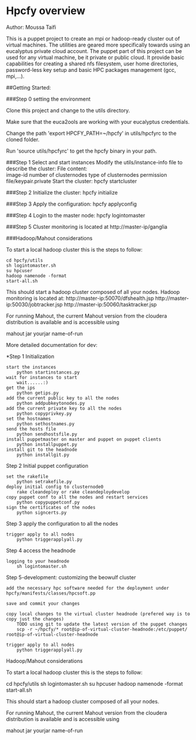 # Hpcfy overview
Author: Moussa Taifi

This is a puppet project to create an mpi or hadoop-ready cluster out of virtual machines. The utilities are geared more specifically towards using an eucalyptus private cloud account. The puppet part of this project can be used for any virtual machine, be it private or public cloud. It provide basic capabilities for creating a shared nfs filesystem, user home directories, password-less key setup and basic HPC packages management (gcc, mpi,...).


##Getting Started:

###Step 0 setting the environment

Clone this project and change to the utils directory. 

Make sure that the euca2ools are working with your eucalyptus credentials.

Change the path 'export HPCFY_PATH=~/hpcfy' in utils/hpcfyrc to the cloned folder.

Run 'source utils/hpcfyrc' to get the hpcfy binary in your path.

###Step 1 
	Select and start instances
	Modify the utils/instance-info file to describe the cluster:
		File content:		
			image-id
			number of clusternodes
			type of clusternodes
			permission file/keypair.private
	Start the cluster:
		hpcfy startcluster

###Step 2 
	Initialize the cluster:
		hpcfy initialize

###Step 3 
	Apply the configuration:
		hpcfy applyconfig

###Step 4
	Login to the master node:
		hpcfy logintomaster

###Step 5 
	Cluster monitoring is located at
		http://master-ip/ganglia




###Hadoop/Mahout considerations

To start a local hadoop cluster this is the steps to follow:

	cd hpcfy/utils
	sh logintomaster.sh
	su hpcuser
	hadoop namenode -format
	start-all.sh

This should start a hadoop cluster composed of all your nodes. 
	Hadoop monitoring is located at:
		http://master-ip:50070/dfshealth.jsp
		http://master-ip:50030/jobtracker.jsp
		http://master-ip:50060/tasktracker.jsp

For running Mahout, the current Mahout version from the cloudera distribution is available and is accessible using 

mahout jar yourjar name-of-run



	
	
More detailed documentation for dev:


*Step 1 Initialization

	start the instances
		python startinstances.py
	wait for instances to start
		wait......:)
	get the ips
		python getips.py
	add the current public key to all the nodes
		python addpubkeytonodes.py
	add the current private key to all the nodes
		python copyprivkey.py
	set the hostnames
		python sethostnames.py
	send the hosts file
		python sendhostsfile.py
	install puppetmaster on master and puppet on puppet clients
		python installpuppet.py
	install git to the headnode
		python installgit.py

Step 2 Initial puppet configuration

	set the rakefile
		python setrakefile.py
	deploy initial config to clusternode0
		rake cleandeploy or rake cleandeploydevelop
	copy puppet conf to all the nodes and restart services
		python copypuppetconf.py
	sign the certificates of the nodes
		python signcerts.py
	
Step 3 apply the configuration to all the nodes

	trigger apply to all nodes 
		python triggerapplyall.py		

Step 4 access the headnode
	
	logging to your headnode
		sh logintomaster.sh

Step 5-development: customizing the beowulf cluster

	add the necessary hpc software needed for the deployment under hpcfy/manifests/classes/hpcsoft.pp

	save and commit your changes

	copy local changes to the virtual cluster headnode (prefered way is to copy just the changes)
		TODO using git to update the latest version of the puppet changes 	
		scp -r ~/hpcfy/* root@ip-of-virtual-cluster-headnode:/etc/puppet/ root@ip-of-virtual-cluster-headnode

	trigger apply to all nodes 
		python triggerapplyall.py
	



Hadoop/Mahout considerations

To start a local hadoop cluster this is the steps to follow:

cd hpcfy/utils
sh logintomaster.sh
su hpcuser
hadoop namenode -format
start-all.sh

This should start a hadoop cluster composed of all your nodes. 

For running Mahout, the current Mahout version from the cloudera distribution is available and is accessible using 

mahout jar yourjar name-of-run





















